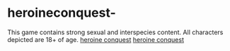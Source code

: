 # heroineconquest-
This game contains strong sexual and interspecies content. All characters depicted are 18+ of age.
[heroine conquest](https://heroineconquest.com/product/heroine-conquest-v1-12-completed/)
[heroine conquest](https://heroineconquest.com/)
